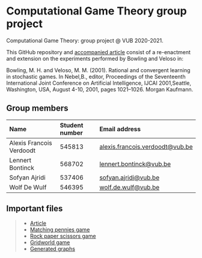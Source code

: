# Computational Game Theory group project
Computational Game Theory: group project @ VUB 2020-2021.  

This GitHub repository and [accompanied article](article.pdf) consist of a re-enactment and extension on the experiments performed by Bowling and Veloso in:   
  
Bowling,  M. H. and Veloso,  M. M. (2001). Rational and convergent learning in stochastic games. In Nebel,B., editor, Proceedings of the Seventeenth International Joint Conference on Artificial Intelligence, IJCAI 2001,Seattle, Washington, USA, August 4-10, 2001, pages 1021–1026. Morgan Kaufmann.

## Group members

| Name     | Student number                        | Email address                               |
| :---     | :---                          | :---                                |
| Alexis Francois Verdoodt | 545813 | [alexis.francois.verdoodt@vub.be](mailto:alexis.francois.verdoodt@vub.be) |
| Lennert Bontinck | 568702 | [lennert.bontinck@vub.be](mailto:lennert.bontinck@vub.be) |
| Sofyan Ajridi | 537406 | [sofyan.ajridi@vub.be](mailto:sofyan.ajridi@vub.be) | |
| Wolf De Wulf | 546395 | [wolf.de.wulf@vub.be](mailto:wolf.de.wulf@vub.be) |

## Important files

> - [Article](article.pdf)
> - [Matching pennies game](code/matching_pennies_game.ipynb)
> - [Rock paper scissors game](code/rock_paper_scissors_game.ipynb)
> - [Gridworld game](code/gridworld_game.ipynb)
> - [Generated graphs](code/graphs/)
